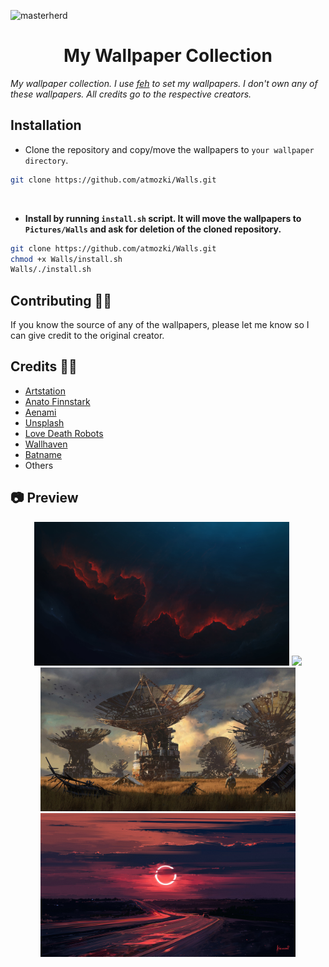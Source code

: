 ![masterherd](https://svg-banners.vercel.app/api?type=rainbow&text1=My%20Walls%20🌈&width=900&height=250)

<h1 align='center' >My Wallpaper Collection </h1>

_My wallpaper collection. I use [feh](https://feh.finalrewind.org/) to set my wallpapers. I don't own any of these wallpapers. All credits go to the respective creators._

## Installation

- Clone the repository and copy/move the wallpapers to `your wallpaper directory`.

```bash
git clone https://github.com/atmozki/Walls.git
```

<br>

- **Install by running `install.sh` script. It will move the wallpapers to `Pictures/Walls` and ask for deletion of the cloned repository.**

```bash
git clone https://github.com/atmozki/Walls.git
chmod +x Walls/install.sh
Walls/./install.sh
```

## Contributing 👨‍💻

If you know the source of any of the wallpapers, please let me know so I can give credit to the original creator.

## Credits 🧑‍🎨

- [Artstation](https://www.artstation.com/)
- [Anato Finnstark](https://www.artstation.com/anto-finnstark)
- [Aenami](https://www.artstation.com/aenamiart)
- [Unsplash](https://unsplash.com/)
- [Love Death Robots](https://www.netflix.com/title/80174608)
- [Wallhaven](https://wallhaven.cc/)
- [Batname](https://github.com/shajidhasan/batname)
- Others

## 📷 Preview

<p align='center' height='230px'>
<a><img height='230px' src='Desktop/00034.png'></a>
<a><img height='230px' src='Desktop/00160.png'></a>
<a><img height='230px' src='Desktop/wallhaven-nkyexq.jpg'></a>
<a><img height='230px' src='Desktop/alena-aenami-eclipse-1k.jpg'></a>
</p>
